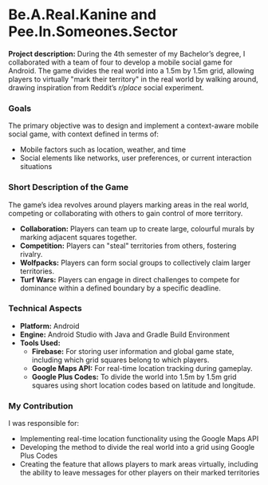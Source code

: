 # **B**e.**A**.**R**eal.**K**anine and **P**ee.**I**n.**S**omeones.**S**ector

**Project description:** During the 4th semester of my Bachelor’s degree, I collaborated with a team of four to develop a mobile social game for Android. The game divides the real world into a 1.5m by 1.5m grid, allowing players to virtually "mark their territory" in the real world by walking around, drawing inspiration from Reddit’s _r/place_ social experiment.


### Goals

The primary objective was to design and implement a context-aware mobile social game, with context defined in terms of:

- Mobile factors such as location, weather, and time
- Social elements like networks, user preferences, or current interaction situations

### Short Description of the Game

The game’s idea revolves around players marking areas in the real world, competing or collaborating with others to gain control of more territory.

- **Collaboration:** Players can team up to create large, colourful murals by marking adjacent squares together.
- **Competition:** Players can "steal" territories from others, fostering rivalry.
- **Wolfpacks:** Players can form social groups to collectively claim larger territories.
- **Turf Wars:** Players can engage in direct challenges to compete for dominance within a defined boundary by a specific deadline.

### Technical Aspects

- **Platform:** Android
- **Engine:** Android Studio with Java and Gradle Build Environment
- **Tools Used:**
  - **Firebase:** For storing user information and global game state, including which grid squares belong to which players.
  - **Google Maps API:** For real-time location tracking during gameplay.
  - **Google Plus Codes:** To divide the world into 1.5m by 1.5m grid squares using short location codes based on latitude and longitude.

### My Contribution

I was responsible for:
- Implementing real-time location functionality using the Google Maps API
- Developing the method to divide the real world into a grid using Google Plus Codes
- Creating the feature that allows players to mark areas virtually, including the ability to leave messages for other players on their marked territories
